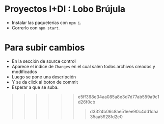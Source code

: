 # Proyectos I+DI : Lobo Brújula

- Instalar las paqueterías con `npm i`.
- Correrlo con `npm start`.

# Para subir cambios
- En la sección de source control
- Aparece el indice de `Changes` en el cual salen todos archivos creados y modificados
- Luego se pone una descripción
- Y se da click al boton de commit
- Esperar a que se suba.
>>>>>> e5ff368e34aa085a8e3d7d77ab559a9c1d26f0cb
>>>>>>> d3324b06c8ae51eee90c4dd1daa35aa5928fd2e0
